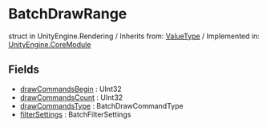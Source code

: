 # BatchDrawRange
struct in UnityEngine.Rendering
 / Inherits from: <a href="https://docs.unity3d.com/6000.1/Documentation/ScriptReference/ValueType.html">ValueType</a> / Implemented in: <a href="https://docs.unity3d.com/6000.1/Documentation/ScriptReference/UnityEngine.CoreModule.html">UnityEngine.CoreModule</a>

## Fields
- <a href="https://docs.unity3d.com/6000.1/Documentation/ScriptReference/BatchDrawRange-drawCommandsBegin.html">drawCommandsBegin</a> : UInt32
- <a href="https://docs.unity3d.com/6000.1/Documentation/ScriptReference/BatchDrawRange-drawCommandsCount.html">drawCommandsCount</a> : UInt32
- <a href="https://docs.unity3d.com/6000.1/Documentation/ScriptReference/BatchDrawRange-drawCommandsType.html">drawCommandsType</a> : BatchDrawCommandType
- <a href="https://docs.unity3d.com/6000.1/Documentation/ScriptReference/BatchDrawRange-filterSettings.html">filterSettings</a> : BatchFilterSettings
